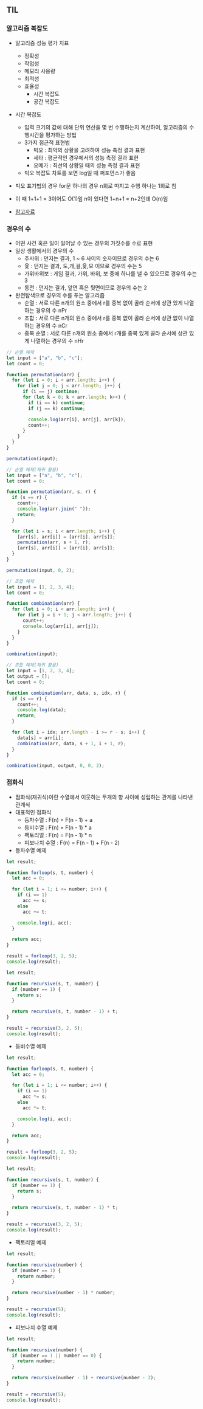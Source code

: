 ## TIL

### 알고리즘 복잡도
- 알고리즘 성능 평가 지표
  - 정확성
  - 작업성
  - 메모리 사용량
  - 최적성
  - 효율성
    - 시간 복잡도
    - 공간 복잡도

- 시간 복잡도
  - 입력 크기의 값에 대해 단위 연산을 몇 번 수행하는지 계산하여, 알고리즘의 수행시간을 평가하는 방법
  - 3가지 점근적 표현법
    - 빅오 : 최악의 상황을 고려하여 성능 측정 결과 표현
    - 세타 : 평균적인 경우에서의 성능 측정 결과 표현
    - 오메가 : 최선의 상황일 때의 성능 측정 결과 표현
  - 빅오 복잡도 차트를 보면 log일 때 퍼포먼스가 좋음

- 빅오 표기법의 경우 for문 하나의 경우 n회로 따지고 수행 하나는 1회로 침
- 이 때 1+1+1 = 3이어도 O(1)임 n이 있다면 1+n+1 = n+2인데 O(n)임
- [참고자료](https://www.bigocheatsheet.com/)

### 경우의 수
- 어떤 사건 혹은 일이 일어날 수 있는 경우의 가짓수를 수로 표현
- 일상 생활에서의 경우의 수
  - 주사위 : 던지는 결과, 1 ~ 6 사이의 숫자이므로 경우의 수는 6
  - 윷 : 던지는 결과, 도,개,걸,윷,모 이므로 경우의 수는 5
  - 가위바위보 : 게임 결과, 가위, 바위, 보 중에 하나를 낼 수 있으므로 경우의 수는 3
  - 동전 : 던지는 결과, 앞면 혹은 뒷면이므로 경우의 수는 2
- 완전탐색으로 경우의 수를 푸는 알고리즘
  - 순열 : 서로 다른 n개의 원소 중에서 r를 중복 없이 골라 순서에 상관 있게 나열하는 경우의 수 nPr
  - 조합 : 서로 다른 n개의 원소 중에서 r를 중복 없이 골라 순서에 상관 없이 나열하는 경우의 수 nCr
  - 중복 순열 : 서로 다른 n개의 원소 중에서 r개를 중복 있게 골라 순서에 상관 있게 나열하는 경우의 수 nHr
```javascript
// 순열 예제
let input = ["a", "b", "c"];
let count = 0;

function permutation(arr) {
  for (let i = 0; i < arr.length; i++) {
    for (let j = 0; j < arr.length; j++) {
      if (i == j) continue;
      for (let k = 0; k < arr.length; k++) {
        if (i == k) continue;
        if (j == k) continue;

        console.log(arr[i], arr[j], arr[k]);
        count++;
      }
    }
  }
}

permutation(input);
```
```javascript
// 순열 예제(재귀 활용)
let input = ["a", "b", "c"];
let count = 0;

function permutation(arr, s, r) {
  if (s == r) {
    count++;
    console.log(arr.join(" "));
    return;
  }

  for (let i = s; i < arr.length; i++) {
    [arr[s], arr[i]] = [arr[i], arr[s]];
    permutation(arr, s + 1, r);
    [arr[s], arr[i]] = [arr[i], arr[s]];
  }
}

permutation(input, 0, 2);
```
```javascript
// 조합 예제
let input = [1, 2, 3, 4];
let count = 0;

function combination(arr) {
  for (let i = 0; i < arr.length; i++) {
    for (let j = i + 1; j < arr.length; j++) {
      count++;
      console.log(arr[i], arr[j]);
    }
  }
}

combination(input);
```
```javascript
// 조합 예제(재귀 활용)
let input = [1, 2, 3, 4];
let output = [];
let count = 0;

function combination(arr, data, s, idx, r) {
  if (s == r) {
    count++;
    console.log(data);
    return;
  }

  for (let i = idx; arr.length - i >= r - s; i++) {
    data[s] = arr[i];
    combination(arr, data, s + 1, i + 1, r);
  }
}

combination(input, output, 0, 0, 2);
```

### 점화식
- 점화식(재귀식)이란 수열에서 이웃하는 두개의 항 사이에 성립하는 관계를 나타낸 관계식
- 대표적인 점화식
  - 등차수열 : F(n) = F(n - 1) + a
  - 등비수열 : F(n) = F(n - 1) * a
  - 팩토리얼 : F(n) = F(n - 1) * n
  - 피보나치 수열 : F(n) = F(n - 1) + F(n - 2)
- 등차수열 예제
```javascript
let result;

function forloop(s, t, number) {
  let acc = 0;

  for (let i = 1; i <= number; i++) {
    if (i == 1)
      acc += s;
    else
      acc += t;

    console.log(i, acc);
  }

  return acc;
}

result = forloop(3, 2, 5);
console.log(result);
```
```javascript
let result;

function recursive(s, t, number) {
  if (number == 1) {
    return s;
  }

  return recursive(s, t, number - 1) + t;
}

result = recursive(3, 2, 5);
console.log(result);
```
- 등비수열 예제
```javascript
let result;

function forloop(s, t, number) {
  let acc = 0;

  for (let i = 1; i <= number; i++) {
    if (i == 1)
      acc *= s;
    else
      acc *= t;

    console.log(i, acc);
  }

  return acc;
}

result = forloop(3, 2, 5);
console.log(result);
```
```javascript
let result;

function recursive(s, t, number) {
  if (number == 1) {
    return s;
  }

  return recursive(s, t, number - 1) * t;
}

result = recursive(3, 2, 5);
console.log(result);
```
- 팩토리얼 예제
```javascript
let result;

function recursive(number) {
  if (number == 1) {
    return number;
  }

  return recursive(number - 1) * number;
}

result = recursive(5);
console.log(result);
```
- 피보나치 수열 예제
```javascript
let result;

function recursive(number) {
  if (number == 1 || number == 0) {
    return number;
  }

  return recursive(number - 1) + recursive(number - 2);
}

result = recursive(5);
console.log(result);
```
